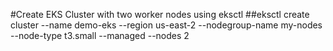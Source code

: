 #Create EKS Cluster with two worker nodes using eksctl
##eksctl create cluster --name demo-eks --region us-east-2 --nodegroup-name my-nodes --node-type t3.small --managed --nodes 2
